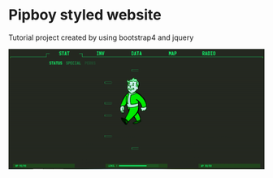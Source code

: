 # Pipboy styled website 
Tutorial project created by using bootstrap4 and jquery

![alt text](https://github.com/kolodxxv/pipboy/blob/main/img.png)
